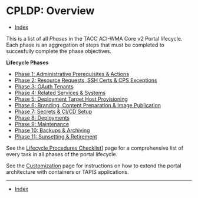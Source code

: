 # CPLDP: Overview

- [Index](../index.md)

This is a list of all _Phases_ in the TACC ACI-WMA Core v2 Portal lifecycle. Each phase is an aggregation of steps that must be completed to succesfully complete the phase objectives.

**Lifecycle Phases**

- [Phase 1: Administrative Prerequisites & Actions](phase_01.md)
- [Phase 2: Resource Requests, SSH Certs & CPS Exceptions](phase_02.md)
- [Phase 3: OAuth Tenants](phase_03.md)
- [Phase 4: Related Services & Systems](phase_04.md)
- [Phase 5: Deployment Target Host Provisioning](phase_05.md)
- [Phase 6: Branding, Content Preparation & Image Publication](phase_06.md)
- [Phase 7: Secrets & CI/CD Setup](phase_07.md)
- [Phase 8: Deployments](phase_08.md)
- [Phase 9: Maintenance](phase_09.md)
- [Phase 10: Backups & Archiving](phase_10.md)
- [Phase 11: Sunsetting & Retirement](phase_11.md)

See the [Lifecycle Procedures Checklist](checklist.md)] page for a comprehensive list of every task in all phases of the portal lifecycle.

See the [Customization](customization.md) page for instructions on how to extend the portal architecture with containers or TAPIS applications.

---

- [Index](../index.md)
